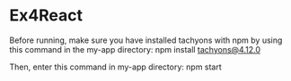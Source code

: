 # Ex4React

Before running, make sure you have installed tachyons with npm by using this command in the my-app directory:
npm install tachyons@4.12.0

Then, enter this command in my-app directory:
npm start
